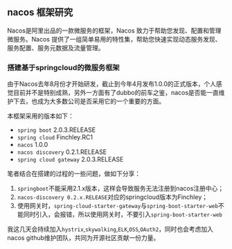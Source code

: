 ## nacos 框架研究

Nacos是阿里出品的一款微服务的框架，Nacos 致力于帮助您发现、配置和管理微服务。Nacos 提供了一组简单易用的特性集，帮助您快速实现动态服务发现、服务配置、服务元数据及流量管理。

### 搭建基于springcloud的微服务框架
由于Nacos去年8月份才开始研发，截止到今年4月发布1.0.0的正式版本，个人感觉目前并不是特别成熟，另外一方面有了dubbo的前车之鉴，nacos是否能一直维护下去，也成为大多数公司是否采用它的一个重要的方面。

本框架采用的版本如下：
* `spring boot`           2.0.3.RELEASE
* `spring cloud`          Finchley.RC1
* `nacos`                 1.0.0
* `nacos discovery`       0.2.1.RELEASE
* `spring cloud gateway`  2.0.3.RELEASE

笔者结合在搭建的过程的一些问题，做如下分享：
1) `springboot`不能采用2.1.x版本，这样会导致服务无法注册到nacos注册中心；
2) `nacos-discovery 0.2.x.RELEASE`对应的springcloud版本为Finchley；
3) 使用网关时，`spring-cloud-starter-gateway`与`spring-boot-starter-web`不能同时引入，会报错，所以使用网关时，不要引入`spring-boot-starter-web`

我这几天会持续加入`hystrix`,`skywalking`,`ELK`,`OSS`,`OAuth2`，同时也会考虑加入nacos github维护团队，共同为开源社区贡献一份力量。